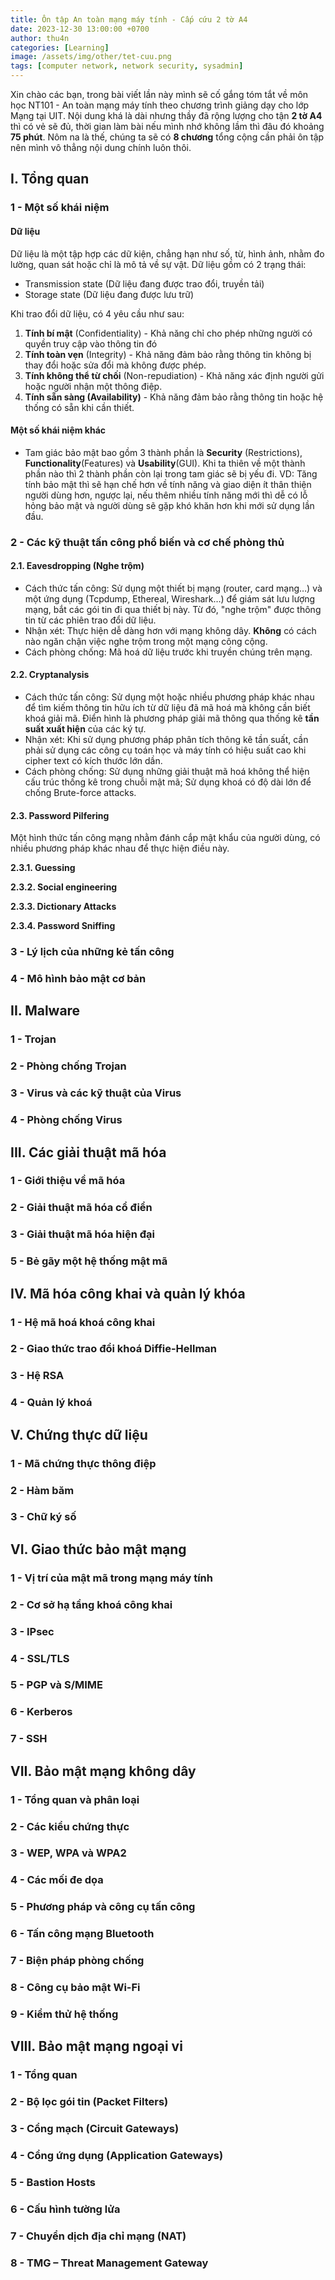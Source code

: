 ```yaml
---
title: Ôn tập An toàn mạng máy tính - Cấp cứu 2 tờ A4
date: 2023-12-30 13:00:00 +0700
author: thu4n
categories: [Learning]
image: /assets/img/other/tet-cuu.png
tags: [computer network, network security, sysadmin]
---
```


Xin chào các bạn, trong bài viết lần này mình sẽ cố gắng tóm tắt về môn học NT101 - An toàn mạng máy tính theo chương trình giảng dạy cho lớp Mạng tại UIT. Nội dung khá là dài nhưng thầy đã rộng lượng cho tận **2 tờ A4** thì có vẻ sẽ đủ, thời gian làm bài nếu mình nhớ không lầm thì đâu đó khoảng **75 phút**. Nôm na là thế, chúng ta sẽ có **8 chương** tổng cộng cần phải ôn tập nên mình vô thẳng nội dung chính luôn thôi.
## I. Tổng quan

### 1 - Một số khái niệm

#### Dữ liệu

Dữ liệu là một tập hợp các dữ kiện, chẳng hạn như số, từ, hình ảnh, nhằm đo lường, quan sát hoặc chỉ là mô tả về sự vật. Dữ liệu gồm có 2 trạng thái:
- Transmission state (Dữ liệu đang được trao đổi, truyền tải)
- Storage state (Dữ liệu đang được lưu trữ)

Khi trao đổi dữ liệu, có 4 yêu cầu như sau:
1. **Tính bí mật** (Confidentiality) - Khả năng chỉ cho phép những người có quyền truy cập vào thông tin đó
2. **Tính toàn vẹn** (Integrity) - Khả năng đảm bảo rằng thông tin không bị thay đổi hoặc sửa đổi mà không được phép. 
3. **Tính không thể từ chối** (Non-repudiation) - Khả năng xác định người gửi hoặc người nhận một thông điệp.
4. **Tính sẵn sàng (Availability)** - Khả năng đảm bảo rằng thông tin hoặc hệ thống có sẵn khi cần thiết.

#### Một số khái niệm khác

- Tam giác bảo mật bao gồm 3 thành phần là **Security** (Restrictions), **Functionality**(Features) và **Usability**(GUI). Khi ta thiên về một thành phần nào thì 2 thành phần còn lại trong tam giác sẽ bị yếu đi. VD: Tăng tính bảo mật thì sẽ hạn chế hơn về tính năng và giao diện ít thân thiện người dùng hơn, ngược lại, nếu thêm nhiều tính năng mới thì dễ có lỗ hỏng bảo mật và người dùng sẽ gặp khó khăn hơn khi mới sử dụng lần đầu.
### 2 - Các kỹ thuật tấn công phổ biến và cơ chế phòng thủ

#### 2.1. Eavesdropping (Nghe trộm)

- Cách thức tấn công: Sử dụng một thiết bị mạng (router, card mạng…) và một ứng dụng (Tcpdump, Ethereal, Wireshark…) để giám sát lưu lượng mạng, bắt các gói tin đi qua thiết bị này. Từ đó, "nghe trộm" được thông tin từ các phiên trao đổi dữ liệu.
- Nhận xét: Thực hiện dễ dàng hơn với mạng không dây. **Không** có cách nào ngăn chận việc nghe trộm trong một mạng công cộng.
- Cách phòng chống: Mã hoá dữ liệu trước khi truyền chúng trên mạng.

#### 2.2. Cryptanalysis

- Cách thức tấn công: Sử dụng một hoặc nhiều phương pháp khác nhau để tìm kiếm thông tin hữu ích từ dữ liệu đã mã hoá mà không cần biết khoá giải mã. Điển hình là phương pháp giải mã thông qua thống kê **tần suất xuất hiện** của các ký tự.
- Nhận xét: Khi sử dụng phương pháp phân tích thông kê tần suất, cần phải sử dụng các công cụ toán học và máy tính có hiệu suất cao khi cipher text có kích thước lớn dần.
- Cách phòng chống: Sử dụng những giải thuật mã hoá không thể hiện cấu trúc thống kê trong chuỗi mật mã; Sử dụng khoá có độ dài lớn để chống Brute-force attacks.

#### 2.3. Password Pilfering

Một hình thức tấn công mạng nhằm đánh cắp mật khẩu của người dùng, có nhiều phương pháp khác nhau để thực hiện điều này.

**2.3.1. Guessing**

**2.3.2. Social engineering**

**2.3.3. Dictionary Attacks**

**2.3.4. Password Sniffing**


### 3 - Lý lịch của những kẻ tấn công

### 4 - Mô hình bảo mật cơ bản

## II. Malware

### 1 - Trojan

### 2 - Phòng chống Trojan

### 3 - Virus và các kỹ thuật của Virus

### 4 - Phòng chống Virus

## III. Các giải thuật mã hóa

### 1 - Giới thiệu về mã hóa

### 2 - Giải thuật mã hóa cổ điển

### 3 - Giải thuật mã hóa hiện đại

### 5 - Bẻ gãy một hệ thống mật mã

## IV. Mã hóa công khai và quản lý khóa

### 1 - Hệ mã hoá khoá công khai

### 2 - Giao thức trao đổi khoá Diffie-Hellman

### 3 - Hệ RSA

### 4 - Quản lý khoá

## V. Chứng thực dữ liệu

### 1 - Mã chứng thực thông điệp

### 2 - Hàm băm

### 3 - Chữ ký số

## VI. Giao thức bảo mật mạng

### 1 - Vị trí của mật mã trong mạng máy tính

### 2 - Cơ sở hạ tầng khoá công khai

### 3 - IPsec

### 4 - SSL/TLS

### 5 - PGP và S/MIME

### 6 - Kerberos

### 7 - SSH

## VII. Bảo mật mạng không dây

### 1 - Tổng quan và phân loại

### 2 - Các kiểu chứng thực

### 3 - WEP, WPA và WPA2

### 4 - Các mối đe dọa

### 5 - Phương pháp và công cụ tấn công

### 6 - Tấn công mạng Bluetooth

### 7 - Biện pháp phòng chống

### 8 - Công cụ bảo mật Wi-Fi

### 9 - Kiểm thử hệ thống

## VIII. Bảo mật mạng ngoại vi

### 1 - Tổng quan
### 2 - Bộ lọc gói tin (Packet Filters)
### 3 - Cổng mạch (Circuit Gateways)
### 4 - Cổng ứng dụng (Application Gateways)
### 5 - Bastion Hosts
### 6 - Cấu hình tường lửa
### 7 - Chuyển dịch địa chỉ mạng (NAT)
### 8 - TMG – Threat Management Gateway

